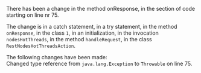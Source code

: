 There has been a change in the method onResponse, in the section of code starting on line nr 75.
  
The change is in a catch statement, in a try statement, in the method ```onResponse```, in the class ```1```, in an initialization, in the invocation ```nodesHotThreads```, in the method ```handleRequest```, in the class ```RestNodesHotThreadsAction```.
  
The following changes have been made:  
Changed type reference from ```java.lang.Exception``` to ```Throwable``` on line 75.  
